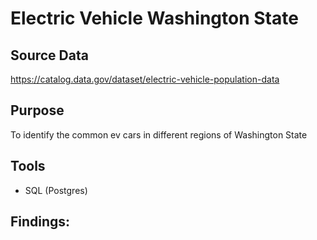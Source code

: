 # Electric Vehicle Washington State
## Source Data
https://catalog.data.gov/dataset/electric-vehicle-population-data

## Purpose
To  identify the common ev cars in different regions of Washington State

## Tools
- SQL (Postgres)

## Findings:


